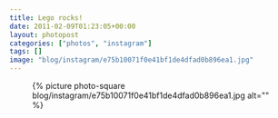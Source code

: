 ```yaml
---
title: Lego rocks!
date: 2011-02-09T01:23:05+00:00
layout: photopost
categories: ["photos", "instagram"]
tags: []
image: "blog/instagram/e75b10071f0e41bf1de4dfad0b896ea1.jpg"
---
```


<figure class="photo photo--square">
  {% picture photo-square blog/instagram/e75b10071f0e41bf1de4dfad0b896ea1.jpg alt="" %}
</figure>


